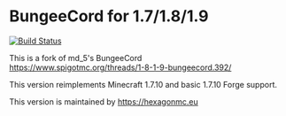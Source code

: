 
BungeeCord for 1.7/1.8/1.9
==========
[![Build Status](https://travis-ci.org/hexagonmc/BungeeCord.svg?branch=master)](https://travis-ci.org/hexagonmc/BungeeCord)

This is a fork of md_5's BungeeCord  
https://www.spigotmc.org/threads/1-8-1-9-bungeecord.392/

This version reimplements Minecraft 1.7.10 and basic 1.7.10 Forge support.

This version is maintained by https://hexagonmc.eu
